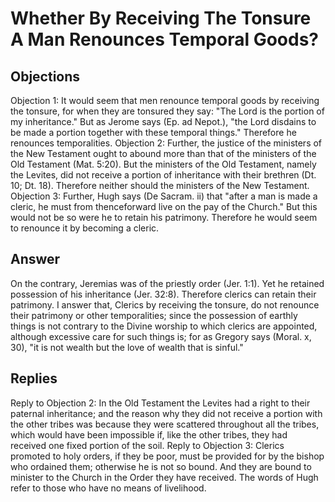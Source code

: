 # Whether By Receiving The Tonsure A Man Renounces Temporal Goods?
## Objections
Objection 1: It would seem that men renounce temporal goods by receiving the tonsure, for when they are tonsured they say: "The Lord is the portion of my inheritance." But as Jerome says (Ep. ad Nepot.), "the Lord disdains to be made a portion together with these temporal things." Therefore he renounces temporalities.
Objection 2: Further, the justice of the ministers of the New Testament ought to abound more than that of the ministers of the Old Testament (Mat. 5:20). But the ministers of the Old Testament, namely the Levites, did not receive a portion of inheritance with their brethren (Dt. 10; Dt. 18). Therefore neither should the ministers of the New Testament.
Objection 3: Further, Hugh says (De Sacram. ii) that "after a man is made a cleric, he must from thenceforward live on the pay of the Church." But this would not be so were he to retain his patrimony. Therefore he would seem to renounce it by becoming a cleric.
## Answer
On the contrary, Jeremias was of the priestly order (Jer. 1:1). Yet he retained possession of his inheritance (Jer. 32:8). Therefore clerics can retain their patrimony.
I answer that, Clerics by receiving the tonsure, do not renounce their patrimony or other temporalities; since the possession of earthly things is not contrary to the Divine worship to which clerics are appointed, although excessive care for such things is; for as Gregory says (Moral. x, 30), "it is not wealth but the love of wealth that is sinful."
## Replies
Reply to Objection 2: In the Old Testament the Levites had a right to their paternal inheritance; and the reason why they did not receive a portion with the other tribes was because they were scattered throughout all the tribes, which would have been impossible if, like the other tribes, they had received one fixed portion of the soil.
Reply to Objection 3: Clerics promoted to holy orders, if they be poor, must be provided for by the bishop who ordained them; otherwise he is not so bound. And they are bound to minister to the Church in the Order they have received. The words of Hugh refer to those who have no means of livelihood.
